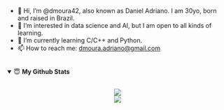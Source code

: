 * 👋 Hi, I’m @dmoura42, also known as Daniel Adriano. I am 30yo, born and raised in Brazil.
* 👀 I’m interested in data science and AI, but I am open to all kinds of learning.
* 🌱 I’m currently learning C/C++ and Python. 
* 📫 How to reach me: dmoura.adriano@gmail.com

<br>

<details open>
 <summary> 😇 <b>My Github Stats</b> </summary>

<br>

<p align = "center">
  <img src = "https://github-readme-stats.vercel.app/api/top-langs/?username=dmoura42&theme=radical&line_height=33"><br />
  <img src = "https://github-readme-stats.vercel.app/api?username=dmoura42&show_icons=true&theme=radical&line_height=40">
</p>

</details>
